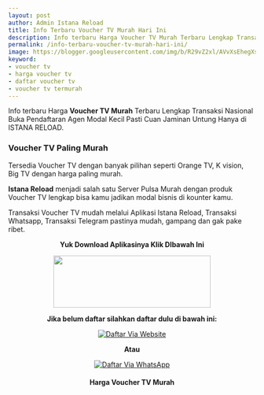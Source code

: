 ```yaml
---
layout: post
author: Admin Istana Reload
title: Info Terbaru Voucher TV Murah Hari Ini
description: Info terbaru Harga Voucher TV Murah Terbaru Lengkap Transaksi Nasional Buka Pendaftaran Agen Modal Kecil Pasti Cuan Jaminan Untung Hanya di ISTANA REL
permalink: /info-terbaru-voucher-tv-murah-hari-ini/
image: https://blogger.googleusercontent.com/img/b/R29vZ2xl/AVvXsEhegXsgq7coFMo_fWz0XjajZPejk1XmEhBM1zLj7vPoTM4vdN5xOozKORKpbSYQ_WXqxBCTxyZtCiieD10QVEL3bCUQRQJlgkLHYi-1zINsw9w5cuEXZYqa5ZlqaJLGo8SQ3UmsXvQF8POlnxbk88NmuIq6ukwgMVJXlqKEer4c5GqpoEW0flaLUjnj9w/s1600/Voucher%20TV%20Istana%20Reload.jpg
keyword: 
- voucher tv
- harga voucher tv
- daftar voucher tv
- voucher tv termurah
---
```

<p>Info terbaru Harga <b>Voucher TV Murah</b> Terbaru Lengkap Transaksi Nasional Buka Pendaftaran Agen Modal Kecil Pasti Cuan Jaminan Untung Hanya di ISTANA RELOAD.</p>
<h3>Voucher TV Paling Murah</h3>
<p>Tersedia Voucher TV dengan banyak pilihan seperti Orange TV, K vision, Big TV dengan harga paling murah.</p>
<p><b>Istana Reload</b> menjadi salah satu Server Pulsa Murah dengan produk Voucher TV lengkap bisa kamu jadikan modal bisnis di kounter kamu.</p>
<p>Transaksi Voucher TV mudah melalui Aplikasi Istana Reload, Transaksi Whatsapp, Transaksi Telegram pastinya mudah, gampang dan gak pake ribet.</p>
<p style="text-align: center;"><b>Yuk Download Aplikasinya Klik DIbawah Ini</b></p>
<div class="separator" style="clear: both; text-align: center;"><a href="{{ site.app }}" style="margin-left: 1em; margin-right: 1em;" target="_blank"><img border="0" data-original-height="165" data-original-width="500" height="106" src="https://blogger.googleusercontent.com/img/b/R29vZ2xl/AVvXsEgtMuLnRz-xIV4WBo7jReAfDNfyQQsWDAKuBNp4r_GKtIiGLhfsvCbtN4sRSMtib5jNVrH1aLorHjelF1cqg5I7xBJrwjG0bHh7eVcfUuGF-_iHbpw2SZ6wkNVdAkeCS4kGC0vj4XpO1RmRpVLNzJ29Z-hasCMLkVqnMLianoz5AdphvtBTgbvw7Ip-w5A/s320/ezgif-2-0ab7bb90e0.gif" width="320" /></a></div>
<p style="text-align: center;"><b>Jika belum daftar silahkan daftar dulu di bawah ini:</b></p>
<div align="center"><a href="javascript:void(0);" onclick="Bukaregis()"><img alt="Daftar Via Website" src="https://blogger.googleusercontent.com/img/b/R29vZ2xl/AVvXsEj80fBU4vz8p8pBqdzlD1B6Gl6RQ0NMiLBHmBW4IO0iCBgEtMM-EGzI5ytvynZj9jjMmySpwuDLjN29M7dBwj3hCuMr2EizfLNBdWaoehQobMTA-dj_ux1NueKa89X8Z7bSP6HSWGWrGTNZO2iQ919VsunpxlL9uHM1zPzjkmogqGzkoDMlh88YOTJCt1w/s250/Picsart_23-12-04_05-04-16-865.png" title="Daftar Via Website" /></a></div>
<p style="text-align: center;"><b>Atau</b></p>
<div align="center"><a href="javascript:void(0);" onclick="openModal()"><img alt="Daftar Via WhatsApp" src="https://gambar.unduh.me/daftarwa.png" title="Daftar Via WhatsApp" /></a></div>
<h4 style="clear: both; text-align: center;">Harga Voucher TV Murah<br />
<script src="https://istanareload.co.id/tanggal.js" type="text/javascript"></script></h4><br />
<script src="https://istanareload.co.id/harga.php?type=js&amp;lvl=RS&amp;up=25&amp;cttn=TV" type="text/javascript"></script>
